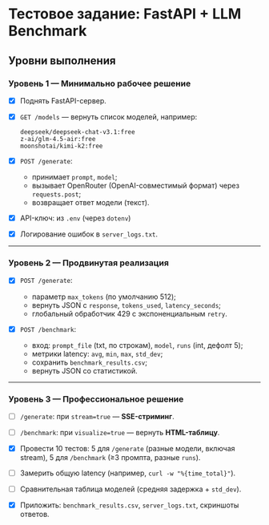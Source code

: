# Тестовое задание: FastAPI + LLM Benchmark

## Уровни выполнения

### Уровень 1 — Минимально рабочее решение

* [x] Поднять FastAPI-сервер.
* [x] `GET /models` — вернуть список моделей, например:

  ```
  deepseek/deepseek-chat-v3.1:free
  z-ai/glm-4.5-air:free
  moonshotai/kimi-k2:free
  ```
* [x] `POST /generate`:

  * принимает `prompt`, `model`;
  * вызывает OpenRouter (OpenAI-совместимый формат) через `requests.post`;
  * возвращает ответ модели (текст).
* [x] API-ключ: из `.env` (через `dotenv`)
* [x] Логирование ошибок в `server_logs.txt`.

---

### Уровень 2 — Продвинутая реализация

* [x] `POST /generate`:

  * параметр `max_tokens` (по умолчанию 512);
  * вернуть JSON с `response`, `tokens_used`, `latency_seconds`;
  * глобальный обработчик 429 с экспоненциальным `retry`.
* [x] `POST /benchmark`:

  * вход: `prompt_file` (txt, по строкам), `model`, `runs` (int, дефолт 5);
  * метрики latency: `avg`, `min`, `max`, `std_dev`;
  * сохранить `benchmark_results.csv`;
  * вернуть JSON со статистикой.

---

### Уровень 3 — Профессиональное решение

* [ ] `/generate`: при `stream=true` — **SSE-стриминг**.
* [ ] `/benchmark`: при `visualize=true` — вернуть **HTML-таблицу**.
* [X] Провести 10 тестов: 5 для `/generate` (разные модели, включая stream), 5 для `/benchmark` (≥3 промпта, разные `runs`).
* [ ] Замерить общую latency (например, `curl -w "%{time_total}"`).
* [ ] Сравнительная таблица моделей (средняя задержка + `std_dev`).
* [X] Приложить: `benchmark_results.csv`, `server_logs.txt`, скриншоты ответов.


